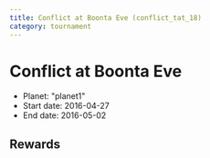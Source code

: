 ```yaml
---
title: Conflict at Boonta Eve (conflict_tat_18)
category: tournament
---
```

# Conflict at Boonta Eve

  * Planet: "planet1"
  * Start date: 2016-04-27
  * End date: 2016-05-02

## Rewards

